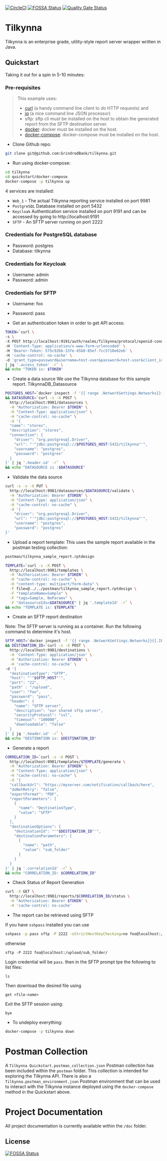 [![CircleCI](https://circleci.com/gh/GrindrodBank/tilkynna.svg?style=svg)](https://circleci.com/gh/GrindrodBank/tilkynna)
[![FOSSA Status](https://app.fossa.com/api/projects/git%2Bgithub.com%2FGrindrodBank%2Ftilkynna.svg?type=shield)](https://app.fossa.com/projects/git%2Bgithub.com%2FGrindrodBank%2Ftilkynna?ref=badge_shield)
[![Quality Gate Status](https://sonarcloud.io/api/project_badges/measure?project=Grindrodbank_tilkynna&metric=alert_status)](https://sonarcloud.io/dashboard?id=Grindrodbank_tilkynna)

# Tilkynna
Tilkynna is an enterprise grade, utility-style report server wrapper written in Java.

## Quickstart

Taking it out for a spin in 5-10 minutes:

### Pre-requisites

> This example uses:
> * [curl](https://github.com/curl/curl) (a handy command line client to do HTTP requests) and 
> * [jq](https://stedolan.github.io/jq/) (a nice command line JSON processor)
> * sftp: sftp cli must be installed on the host to obtain the generated report from the SFTP destination server.
> * [docker](https://www.docker.com): docker must be installed on the host.
> * [docker-compose](https://docs.docker.com/compose/): docker-compose must be installed on the host.


* Clone Github repo:
```bash
git clone git@github.com:GrindrodBank/tilkynna.git
```

* Run using docker-compose:
```bash
cd tilkynna
cd quickstart/docker-compose
docker-compose -p tilkynna up
```

4 services are installed:
* `Web_1` - The actual Tilkynna reporting service installed on port 9981
* `PostgreSQL` Database installed on port 5432
* `Keycloak` Authentication service installed on port 9191 and can be accessed by going to http://localhost:9191
* `SFTP` - An SFTP server running on port 2222

### Credentials for PostgreSQL database
* Password: postgres
* Database: tilkynna

### Credentials for Keycloak
* Username: admin
* Password: admin

### Credentials for SFTP
* Username: foo
* Password: pass


* Get an authentication token in order to get API access:

```bash
TOKEN=`curl \
-s \
-X POST http://localhost:9191/auth/realms/Tilkynna/protocol/openid-connect/token \
-H 'Content-Type: application/x-www-form-urlencoded' \
-H 'Bearer-Token: 575c92bb-33fe-45b8-85ef-7cc5710e62eb' \
-H 'cache-control: no-cache' \
-d 'grant_type=password&username=test-user&password=test-user&client_id=tilkynna&client_secret=ee5c1c57-bf2f-43e6-9025-49344113c88d' \
| jq '.access_token' -r` \
&& echo "TOKEN is: $TOKEN"
```

* Create a data source 
We use the Tilkynna database for this sample report.
TilkynnaDB_Datasource

```bash
POSTGRES_HOST=`docker inspect -f '{{ range .NetworkSettings.Networks}}{{.IPAddress}}{{end}}' tilkynna_postgresql_1` \
&& DATASOURCE=`curl -s -X POST \
  http://localhost:9981/datasources \
  -H "Authorization: Bearer $TOKEN" \
  -H "Content-Type: application/json" \
  -H "cache-control: no-cache" \
  -d '{
  "name": "stores",
  "description": "stores",
  "connection": {
    "driver": "org.postgresql.Driver",
    "url": "'"jdbc:postgresql://$POSTGRES_HOST:5432/tilkynna"'",
    "username": "postgres",
    "password": "postgres"
  }
}' | jq '.header.id' -r`  \
&& echo "DATASOURCE is :$DATASOURCE"
```

* Validate the data source
```bash
curl -s -v -X PUT \
  http://localhost:9981/datasources/$DATASOURCE/validate \
  -H "Authorization: Bearer $TOKEN" \
  -H "Content-Type: application/json" \
  -H "cache-control: no-cache" \
  -d '{
    "driver": "org.postgresql.Driver",
    "url": "'"jdbc:postgresql://$POSTGRES_HOST:5432/tilkynna"'",
    "username": "postgres",
    "password": "postgres"
}'
```

* Upload a report template:
This uses the sample report available in the postman testing collection:

```bash
postman/tilkynna_sample_report.rptdesign
```

```bash
TEMPLATE=`curl -s -X POST \
  http://localhost:9981/templates \
  -H "Authorization: Bearer $TOKEN" \
  -H "cache-control: no-cache" \
  -H "content-type: multipart/form-data" \
  -F file=@../../postman/tilkynna_sample_report.rptdesign \
  -F "templateName=Sample" \
  -F "tags=Sample, NoParams" \
  -F "datasourceIds=$DATASOURCE" | jq '.templateId' -r` \
&& echo "TEMPLATE is: $TEMPLATE"
```

* Create an SFTP report destination

Note: The SFTP server is running as a container. Run the following command to determine it's host.

```bash
SFTP_HOST=`docker inspect -f '{{ range .NetworkSettings.Networks}}{{.IPAddress}}{{end}}' tilkynna_sftp_1` \
&& DESTINATION_ID=`curl -s -X POST \
  http://localhost:9981/destinations \
  -H 'Content-Type: application/json' \
  -H "Authorization: Bearer $TOKEN" \
  -H 'cache-control: no-cache' \
-d '{
  "destinationType": "SFTP",
  "host": "'"$SFTP_HOST"'",
  "port": "22",
  "path" : "/upload",
  "user": "foo",
  "password": "pass",
  "header": {
    "name": "SFTP server",
    "description": "our shared sftp server",
    "securityProtocol": "ssl",
    "timeout": "100000",
    "downloadable": "false"
  }
}' | jq '.header.id' -r` \
&& echo "DESTINATION is: $DESTINATION_ID"
```

* Generate a report

```bash
CORRELATION_ID=`curl -s -X POST \
  http://localhost:9981/templates/$TEMPLATE/generate \
  -H "Authorization: Bearer $TOKEN" \
  -H "Content-Type: application/json" \
  -H "cache-control: no-cache" \
  -d '{
  "callbackUrl": "https://myserver.com/notification/callback/here",
  "doNotRetry": "false",
  "exportFormat": "PDF",
  "reportParameters": [
    {
      "name": "DestinationType",
      "value": "SFTP"
    }
  ],
  "destinationOptions": {
    "destinationId": "'"$DESTINATION_ID"'",
    "destinationParameters": [
      {
        "name": "path",
        "value": "sub_folder"
      }
    ]
  }
}' | jq '.correlationId' -r` \
&& echo "CORRELATION_ID: $CORRELATION_ID"
```

* Check Status of Report Generation

```bash
curl -X GET \
  http://localhost:9981/reports/$CORRELATION_ID/status \
  -H "Authorization: Bearer $TOKEN" \
  -H 'cache-control: no-cache'
```

* The report can be retrieved using SFTP

If you have `sshpass` installed you can use
```bash
sshpass -p pass sftp -P 2222 -oStrictHostKeyChecking=no foo@localhost:/upload/sub_folder/$CORRELATION_ID.PDF
```

otherwise
```
sftp -P 2222 foo@localhost:/upload/sub_folder/
```
Login credential will be `pass`.
then in the SFTP prompt tpe the following to list files:
```
ls
```
Then download the desired file using
```
get <file-name>
```
Exit the SFTP session using:
```
bye
```


* To undeploy everything:

```bash
docker-compose -p tilkynna down
```

# Postman Collection

A `Tilkynna Quickstart.postman_collection.json` Postman collection has been included within the `postman` folder. This collection is intended for exploring the Tilkynna API. There is also a `Tilkynna.postman_environment.json` Postman environment that can be used to interact with the
Tilkynna instance deployed using the `docker-compose` method in the Quickstart above.

# Project Documentation

All project documentation is currently available within the `/doc` folder.

## License
[![FOSSA Status](https://app.fossa.io/api/projects/git%2Bgithub.com%2FGrindrodBank%2Ftilkynna.svg?type=large)](https://app.fossa.io/projects/git%2Bgithub.com%2FGrindrodBank%2Ftilkynna?ref=badge_large)